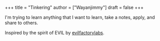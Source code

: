 +++
title = "Tinkering"
author = ["Wayanjimmy"]
draft = false
+++

I'm trying to learn anything that I want to learn, take a notes, apply, and share to others.

Inspired by the spirit of EVIL by [evilfactorylabs](https://www.evilfactorylabs.org/root/merangkul-dan-berkolaborasi-3mbb).
